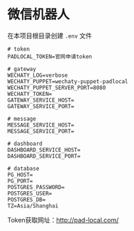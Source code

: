 # 微信机器人

在本项目根目录创建 `.env` 文件

```.env
# token
PADLOCAL_TOKEN=官网申请token

# gateway
WECHATY_LOG=verbose
WECHATY_PUPPET=wechaty-puppet-padlocal
WECHATY_PUPPET_SERVER_PORT=8080
WECHATY_TOKEN=
GATEWAY_SERVICE_HOST=
GATEWAY_SERVICE_PORT=

# message
MESSAGE_SERVICE_HOST=
MESSAGE_SERVICE_PORT=

# dashboard
DASHBOARD_SERVICE_HOST=
DASHBOARD_SERVICE_PORT=

# database
PG_HOST=
PG_PORT=
POSTGRES_PASSWORD=
POSTGRES_USER=
POSTGRES_DB=
TZ=Asia/Shanghai
```



   


Token获取网址：http://pad-local.com/

